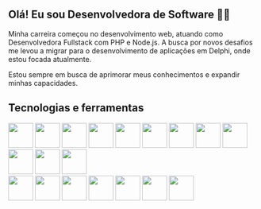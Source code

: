 ## Olá! Eu sou Desenvolvedora de Software 👩‍💻

Minha carreira começou no desenvolvimento web, atuando como Desenvolvedora Fullstack com PHP e Node.js. 
A busca por novos desafios me levou a migrar para o desenvolvimento de aplicações em Delphi, onde estou focada atualmente. 

Estou sempre em busca de aprimorar meus conhecimentos e expandir minhas capacidades.

## Tecnologias e ferramentas
<div> 
<img loading="lazy" src="https://cdn.jsdelivr.net/gh/devicons/devicon/icons/php/php-original.svg" width="50" height="50"/>

<img src="https://cdn.jsdelivr.net/gh/devicons/devicon@latest/icons/codeigniter/codeigniter-plain-wordmark.svg" width="50" height="50"/>

<img src="https://cdn.jsdelivr.net/gh/devicons/devicon@latest/icons/laravel/laravel-original.svg" width="50" height="50"/>

<img src="https://cdn.jsdelivr.net/gh/devicons/devicon@latest/icons/mysql/mysql-original.svg" width="50" height="50"/>           
                          
<img src="https://cdn.jsdelivr.net/gh/devicons/devicon@latest/icons/javascript/javascript-plain.svg" width="50" height="50"/>
          
<img src="https://cdn.jsdelivr.net/gh/devicons/devicon@latest/icons/nodejs/nodejs-plain-wordmark.svg" width="50" height="50"/>  

<img src="https://cdn.jsdelivr.net/gh/devicons/devicon@latest/icons/java/java-original.svg" width="50" height="50"/>                  
                     
<img src="https://cdn.jsdelivr.net/gh/devicons/devicon@latest/icons/css3/css3-original.svg" width="50" height="50"/>                

<img src="https://cdn.jsdelivr.net/gh/devicons/devicon@latest/icons/html5/html5-original.svg" width="50" height="50" />

<img src="https://cdn.jsdelivr.net/gh/devicons/devicon@latest/icons/jquery/jquery-plain-wordmark.svg" width="50" height="50"/>

<img src="https://cdn.jsdelivr.net/gh/devicons/devicon@latest/icons/bootstrap/bootstrap-original.svg" width="50" height="50"/> 

<img src="https://cdn.jsdelivr.net/gh/devicons/devicon@latest/icons/oracle/oracle-original.svg" width="50" height="50"/>  
          
<br>

<img src="https://cdn.jsdelivr.net/gh/devicons/devicon@latest/icons/putty/putty-original.svg" width="50" height="50"/>

<img src="https://cdn.jsdelivr.net/gh/devicons/devicon@latest/icons/filezilla/filezilla-original.svg" width="50" height="50"/>

<img src="https://cdn.jsdelivr.net/gh/devicons/devicon@latest/icons/gitlab/gitlab-plain-wordmark.svg" width="50" height="50"/>
          
<img src="https://cdn.jsdelivr.net/gh/devicons/devicon@latest/icons/swagger/swagger-original.svg" width="50" height="50"/>
          
<img src="https://cdn.jsdelivr.net/gh/devicons/devicon@latest/icons/postman/postman-original.svg" width="50" height="50"/>

<img loading="lazy" src="https://cdn.jsdelivr.net/gh/devicons/devicon/icons/git/git-original.svg" width="50" height="50"/>  

<img src="https://cdn.jsdelivr.net/gh/devicons/devicon@latest/icons/eclipse/eclipse-original.svg" width="50" height="50"/>
          
</div>
